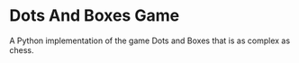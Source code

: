 # Dots And Boxes Game
 A Python implementation of the game Dots and Boxes that is as complex as chess.
